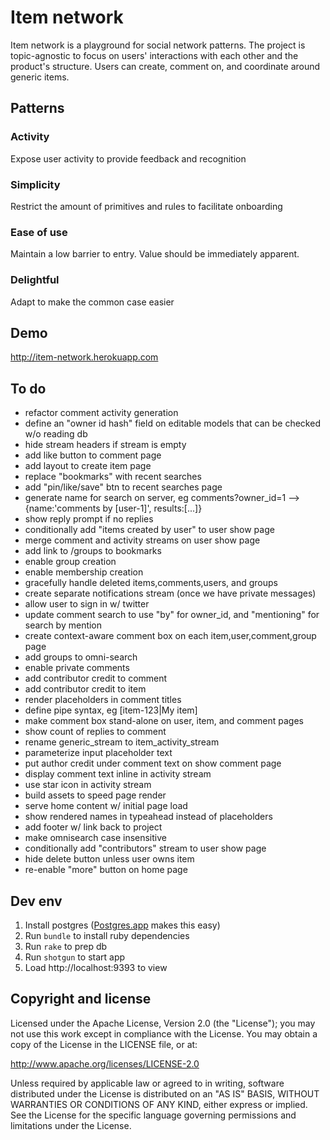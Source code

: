 # Item network

Item network is a playground for social network patterns. The project is topic-agnostic to focus on users' interactions with each other and the product's structure. Users can create, comment on, and coordinate around generic items.

## Patterns

### Activity

Expose user activity to provide feedback and recognition

### Simplicity

Restrict the amount of primitives and rules to facilitate onboarding

### Ease of use

Maintain a low barrier to entry. Value should be immediately apparent.

### Delightful

Adapt to make the common case easier

## Demo

http://item-network.herokuapp.com

## To do

- refactor comment activity generation
- define an "owner id hash" field on editable models that can be checked w/o reading db
- hide stream headers if stream is empty
- add like button to comment page
- add layout to create item page
- replace "bookmarks" with recent searches
- add "pin/like/save" btn to recent searches page
- generate name for search on server, eg comments?owner_id=1 --> {name:'comments by [user-1]', results:[...]}
- show reply prompt if no replies
- conditionally add "items created by user" to user show page
- merge comment and activity streams on user show page
- add link to /groups to bookmarks
- enable group creation
- enable membership creation
- gracefully handle deleted items,comments,users, and groups
- create separate notifications stream (once we have private messages)
- allow user to sign in w/ twitter
- update comment search to use "by" for owner_id, and "mentioning" for search by mention
- create context-aware comment box on each item,user,comment,group page
- add groups to omni-search
- enable private comments
- add contributor credit to comment
- add contributor credit to item
- render placeholders in comment titles
- define pipe syntax, eg [item-123|My item]
- make comment box stand-alone on user, item, and comment pages
- show count of replies to comment
- rename generic_stream to item_activity_stream
- parameterize input placeholder text
- put author credit under comment text on show comment page
- display comment text inline in activity stream
- use star icon in activity stream
- build assets to speed page render
- serve home content w/ initial page load
- show rendered names in typeahead instead of placeholders
- add footer w/ link back to project
- make omnisearch case insensitive
- conditionally add "contributors" stream to user show page
- hide delete button unless user owns item
- re-enable "more" button on home page

## Dev env

1. Install postgres ([Postgres.app](http://postgresapp.com) makes this easy)
2. Run `bundle` to install ruby dependencies
3. Run `rake` to prep db
4. Run `shotgun` to start app
5. Load http://localhost:9393 to view

## Copyright and license

Licensed under the Apache License, Version 2.0 (the "License"); you may not use this work except in compliance with the License. You may obtain a copy of the License in the LICENSE file, or at:

http://www.apache.org/licenses/LICENSE-2.0

Unless required by applicable law or agreed to in writing, software distributed under the License is distributed on an "AS IS" BASIS, WITHOUT WARRANTIES OR CONDITIONS OF ANY KIND, either express or implied. See the License for the specific language governing permissions and limitations under the License.
